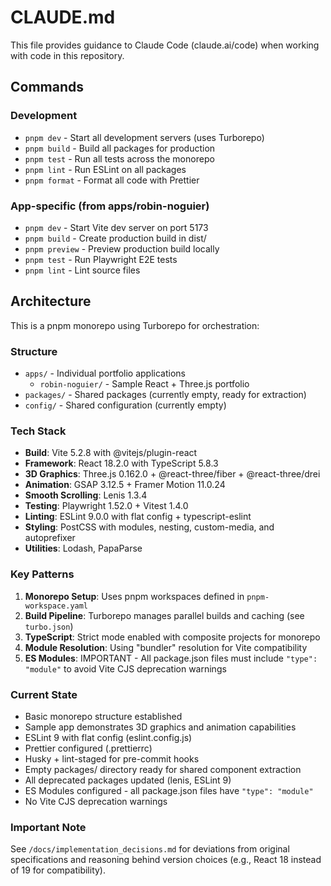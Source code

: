 # CLAUDE.md

This file provides guidance to Claude Code (claude.ai/code) when working with code in this repository.

## Commands

### Development
- `pnpm dev` - Start all development servers (uses Turborepo)
- `pnpm build` - Build all packages for production
- `pnpm test` - Run all tests across the monorepo
- `pnpm lint` - Run ESLint on all packages
- `pnpm format` - Format all code with Prettier

### App-specific (from apps/robin-noguier)
- `pnpm dev` - Start Vite dev server on port 5173
- `pnpm build` - Create production build in dist/
- `pnpm preview` - Preview production build locally
- `pnpm test` - Run Playwright E2E tests
- `pnpm lint` - Lint source files

## Architecture

This is a pnpm monorepo using Turborepo for orchestration:

### Structure
- `apps/` - Individual portfolio applications
  - `robin-noguier/` - Sample React + Three.js portfolio
- `packages/` - Shared packages (currently empty, ready for extraction)
- `config/` - Shared configuration (currently empty)

### Tech Stack
- **Build**: Vite 5.2.8 with @vitejs/plugin-react
- **Framework**: React 18.2.0 with TypeScript 5.8.3
- **3D Graphics**: Three.js 0.162.0 + @react-three/fiber + @react-three/drei
- **Animation**: GSAP 3.12.5 + Framer Motion 11.0.24
- **Smooth Scrolling**: Lenis 1.3.4
- **Testing**: Playwright 1.52.0 + Vitest 1.4.0
- **Linting**: ESLint 9.0.0 with flat config + typescript-eslint
- **Styling**: PostCSS with modules, nesting, custom-media, and autoprefixer
- **Utilities**: Lodash, PapaParse

### Key Patterns
1. **Monorepo Setup**: Uses pnpm workspaces defined in `pnpm-workspace.yaml`
2. **Build Pipeline**: Turborepo manages parallel builds and caching (see `turbo.json`)
3. **TypeScript**: Strict mode enabled with composite projects for monorepo
4. **Module Resolution**: Using "bundler" resolution for Vite compatibility
5. **ES Modules**: IMPORTANT - All package.json files must include `"type": "module"` to avoid Vite CJS deprecation warnings

### Current State
- Basic monorepo structure established
- Sample app demonstrates 3D graphics and animation capabilities
- ESLint 9 with flat config (eslint.config.js)
- Prettier configured (.prettierrc)
- Husky + lint-staged for pre-commit hooks
- Empty packages/ directory ready for shared component extraction
- All deprecated packages updated (lenis, ESLint 9)
- ES Modules configured - all package.json files have `"type": "module"`
- No Vite CJS deprecation warnings

### Important Note
See `/docs/implementation_decisions.md` for deviations from original specifications and reasoning behind version choices (e.g., React 18 instead of 19 for compatibility).